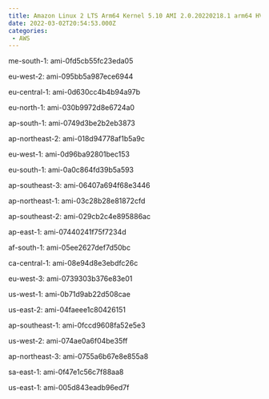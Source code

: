 ```yaml
---
title: Amazon Linux 2 LTS Arm64 Kernel 5.10 AMI 2.0.20220218.1 arm64 HVM gp2
date: 2022-03-02T20:54:53.000Z
categories:
 - AWS
---
```


me-south-1: ami-0fd5cb55fc23eda05

eu-west-2: ami-095bb5a987ece6944

eu-central-1: ami-0d630cc4b4b94a97b

eu-north-1: ami-030b9972d8e6724a0

ap-south-1: ami-0749d3be2b2eb3873

ap-northeast-2: ami-018d94778af1b5a9c

eu-west-1: ami-0d96ba92801bec153

eu-south-1: ami-0a0c864fd39b5a593

ap-southeast-3: ami-06407a694f68e3446

ap-northeast-1: ami-03c28b28e81872cfd

ap-southeast-2: ami-029cb2c4e895886ac

ap-east-1: ami-07440241f75f7234d

af-south-1: ami-05ee2627def7d50bc

ca-central-1: ami-08e94d8e3ebdfc26c

eu-west-3: ami-0739303b376e83e01

us-west-1: ami-0b71d9ab22d508cae

us-east-2: ami-04faeee1c80426151

ap-southeast-1: ami-0fccd9608fa52e5e3

us-west-2: ami-074ae0a6f04be35ff

ap-northeast-3: ami-0755a6b67e8e855a8

sa-east-1: ami-0f47e1c56c7f88aa8

us-east-1: ami-005d843eadb96ed7f

